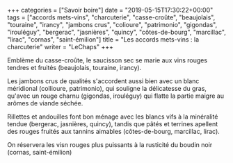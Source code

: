 +++
categories = ["Savoir boire"]
date = "2019-05-15T17:30:22+00:00"
tags = ["accords mets-vins", "charcuterie", "casse-croûte", "beaujolais", "touraine", "irancy", "jambons crus", "colioure", "patrimonio", "gigondas", "irouléguy", "bergerac", "jasnières", "quincy", "côtes-de-bourg", "marcillac", "lirac", "cornas", "saint-émilion"]
title = "Les accords mets-vins : la charcuterie"
writer = "LeChaps"
+++

Emblème du casse-croûte, le saucisson sec se marie aux vins rouges tendres et fruités (beaujolais, touraine, irancy).  

Les jambons crus de qualités s'accordent aussi bien avec un blanc méridional (collioure, patrimonio), qui souligne la délicatesse du gras, qu'avec un rouge charnu (gigondas, irouléguy) qui flatte la partie maigre au arômes de viande séchée.  

Rillettes et andouilles font bon ménage avec les blancs vifs à la minéralité tendue (bergerac, jasnières, quincy), tandis que pâtés et terrines apellent des rouges fruités aux tannins aimables (côtes-de-bourg, marcillac, lirac).  

On réservera les visn rouges plus puissants à la rusticité du boudin noir (cornas, saint-émilion)
